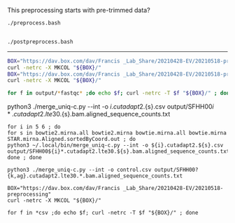 

This preprocessing starts with pre-trimmed data?



```BASH
./preprocess.bash


./postpreprocess.bash

```


---

```BASH
BOX="https://dav.box.com/dav/Francis _Lab_Share/20210428-EV/20210518-preprocessing"
curl -netrc -X MKCOL "${BOX}/"
BOX="https://dav.box.com/dav/Francis _Lab_Share/20210428-EV/20210518-preprocessing/fastqc"
curl -netrc -X MKCOL "${BOX}/"

for f in output/*fastqc* ;do echo $f; curl -netrc -T $f "${BOX}/" ; done
```


python3 ./merge_uniq-c.py --int -o ${i}.cutadapt2.${s}.csv output/SFHH00${i}*.cutadapt2.lte30.${s}.bam.aligned_sequence_counts.txt

```
for i in 5 6 ; do
for s in bowtie2.mirna.all bowtie2.mirna bowtie.mirna.all bowtie.mirna STAR.mirna.Aligned.sortedByCoord.out ; do
python3 ~/.local/bin/merge_uniq-c.py --int -o ${i}.cutadapt2.${s}.csv output/SFHH00${i}*.cutadapt2.lte30.${s}.bam.aligned_sequence_counts.txt
done ; done
```

```
python3 ./merge_uniq-c.py --int -o control.csv output/SFHH00?{k,ag}.cutadapt2.lte30.*.bam.aligned_sequence_counts.txt
```


```
BOX="https://dav.box.com/dav/Francis _Lab_Share/20210428-EV/20210518-preprocessing"
curl -netrc -X MKCOL "${BOX}/"

for f in *csv ;do echo $f; curl -netrc -T $f "${BOX}/" ; done
```
